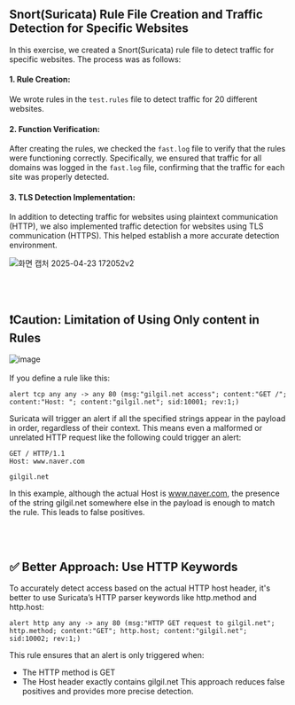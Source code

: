## Snort(Suricata) Rule File Creation and Traffic Detection for Specific Websites

In this exercise, we created a Snort(Suricata) rule file to detect traffic for specific websites. The process was as follows:

#### 1. Rule Creation:
We wrote rules in the `test.rules` file to detect traffic for 20 different websites.

#### 2. Function Verification:
After creating the rules, we checked the `fast.log` file to verify that the rules were functioning correctly. Specifically, we ensured that traffic for all domains was logged in the `fast.log` file, confirming that the traffic for each site was properly detected.

#### 3. TLS Detection Implementation:
In addition to detecting traffic for websites using plaintext communication (HTTP), we also implemented traffic detection for websites using TLS communication (HTTPS). This helped establish a more accurate detection environment.

![화면 캡처 2025-04-23 172052v2](https://github.com/user-attachments/assets/51dd3cc6-a33c-4274-b78d-1d60c1c5b1ad)




<br><br>
## ❗Caution: Limitation of Using Only content in Rules
![image](https://github.com/user-attachments/assets/fb1c2da6-f99f-42c9-9177-62ffcf006881)
<br><br>
If you define a rule like this:
```suricata
alert tcp any any -> any 80 (msg:"gilgil.net access"; content:"GET /"; content:"Host: "; content:"gilgil.net"; sid:10001; rev:1;)
```
Suricata will trigger an alert if all the specified strings appear in the payload in order, regardless of their context.
This means even a malformed or unrelated HTTP request like the following could trigger an alert:
``` suricata
GET / HTTP/1.1
Host: www.naver.com

gilgil.net
```
In this example, although the actual Host is www.naver.com, the presence of the string gilgil.net somewhere else in the payload is enough to match the rule.
This leads to false positives.




<br><br>
## ✅ Better Approach: Use HTTP Keywords
To accurately detect access based on the actual HTTP host header, it's better to use Suricata’s HTTP parser keywords like http.method and http.host:
``` suricata
alert http any any -> any 80 (msg:"HTTP GET request to gilgil.net"; http.method; content:"GET"; http.host; content:"gilgil.net"; sid:10002; rev:1;)
```
This rule ensures that an alert is only triggered when:
- The HTTP method is GET
- The Host header exactly contains gilgil.net
This approach reduces false positives and provides more precise detection.
